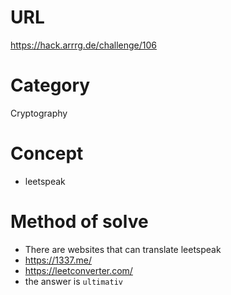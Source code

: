 # URL
https://hack.arrrg.de/challenge/106
# Category
Cryptography
# Concept
* leetspeak
# Method of solve
* There are websites that can translate leetspeak
* https://1337.me/
* https://leetconverter.com/
* the answer is `ultimativ`
